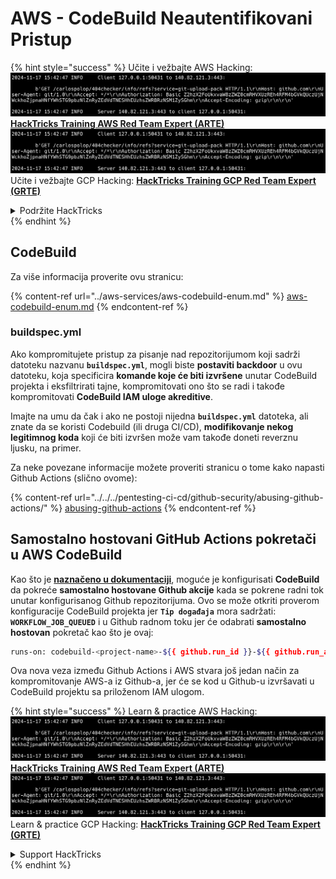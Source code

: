 # AWS - CodeBuild Neautentifikovani Pristup

{% hint style="success" %}
Učite i vežbajte AWS Hacking:<img src="../../../.gitbook/assets/image (1).png" alt="" data-size="line">[**HackTricks Training AWS Red Team Expert (ARTE)**](https://training.hacktricks.xyz/courses/arte)<img src="../../../.gitbook/assets/image (1).png" alt="" data-size="line">\
Učite i vežbajte GCP Hacking: <img src="../../../.gitbook/assets/image (2).png" alt="" data-size="line">[**HackTricks Training GCP Red Team Expert (GRTE)**<img src="../../../.gitbook/assets/image (2).png" alt="" data-size="line">](https://training.hacktricks.xyz/courses/grte)

<details>

<summary>Podržite HackTricks</summary>

* Proverite [**planove pretplate**](https://github.com/sponsors/carlospolop)!
* **Pridružite se** 💬 [**Discord grupi**](https://discord.gg/hRep4RUj7f) ili [**telegram grupi**](https://t.me/peass) ili **pratite** nas na **Twitteru** 🐦 [**@hacktricks\_live**](https://twitter.com/hacktricks\_live)**.**
* **Podelite hakerske trikove slanjem PR-ova na** [**HackTricks**](https://github.com/carlospolop/hacktricks) i [**HackTricks Cloud**](https://github.com/carlospolop/hacktricks-cloud) github repozitorijume.

</details>
{% endhint %}

## CodeBuild

Za više informacija proverite ovu stranicu:

{% content-ref url="../aws-services/aws-codebuild-enum.md" %}
[aws-codebuild-enum.md](../aws-services/aws-codebuild-enum.md)
{% endcontent-ref %}

### buildspec.yml

Ako kompromitujete pristup za pisanje nad repozitorijumom koji sadrži datoteku nazvanu **`buildspec.yml`**, mogli biste **postaviti backdoor** u ovu datoteku, koja specificira **komande koje će biti izvršene** unutar CodeBuild projekta i eksfiltrirati tajne, kompromitovati ono što se radi i takođe kompromitovati **CodeBuild IAM uloge akreditive**.

Imajte na umu da čak i ako ne postoji nijedna **`buildspec.yml`** datoteka, ali znate da se koristi Codebuild (ili druga CI/CD), **modifikovanje nekog legitimnog koda** koji će biti izvršen može vam takođe doneti reverznu ljusku, na primer.

Za neke povezane informacije možete proveriti stranicu o tome kako napasti Github Actions (slično ovome):

{% content-ref url="../../../pentesting-ci-cd/github-security/abusing-github-actions/" %}
[abusing-github-actions](../../../pentesting-ci-cd/github-security/abusing-github-actions/)
{% endcontent-ref %}

## Samostalno hostovani GitHub Actions pokretači u AWS CodeBuild <a href="#action-runner" id="action-runner"></a>

Kao što je [**naznačeno u dokumentaciji**](https://docs.aws.amazon.com/codebuild/latest/userguide/action-runner.html), moguće je konfigurisati **CodeBuild** da pokreće **samostalno hostovane Github akcije** kada se pokrene radni tok unutar konfigurisanog Github repozitorijuma. Ovo se može otkriti proverom konfiguracije CodeBuild projekta jer **`Tip događaja`** mora sadržati: **`WORKFLOW_JOB_QUEUED`** i u Github radnom toku jer će odabrati **samostalno hostovan** pokretač kao što je ovaj:
```bash
runs-on: codebuild-<project-name>-${{ github.run_id }}-${{ github.run_attempt }}
```
Ova nova veza između Github Actions i AWS stvara još jedan način za kompromitovanje AWS-a iz Github-a, jer će se kod u Github-u izvršavati u CodeBuild projektu sa priloženom IAM ulogom.

{% hint style="success" %}
Learn & practice AWS Hacking:<img src="../../../.gitbook/assets/image (1).png" alt="" data-size="line">[**HackTricks Training AWS Red Team Expert (ARTE)**](https://training.hacktricks.xyz/courses/arte)<img src="../../../.gitbook/assets/image (1).png" alt="" data-size="line">\
Learn & practice GCP Hacking: <img src="../../../.gitbook/assets/image (2).png" alt="" data-size="line">[**HackTricks Training GCP Red Team Expert (GRTE)**<img src="../../../.gitbook/assets/image (2).png" alt="" data-size="line">](https://training.hacktricks.xyz/courses/grte)

<details>

<summary>Support HackTricks</summary>

* Check the [**subscription plans**](https://github.com/sponsors/carlospolop)!
* **Join the** 💬 [**Discord group**](https://discord.gg/hRep4RUj7f) or the [**telegram group**](https://t.me/peass) or **follow** us on **Twitter** 🐦 [**@hacktricks\_live**](https://twitter.com/hacktricks\_live)**.**
* **Share hacking tricks by submitting PRs to the** [**HackTricks**](https://github.com/carlospolop/hacktricks) and [**HackTricks Cloud**](https://github.com/carlospolop/hacktricks-cloud) github repos.

</details>
{% endhint %}

